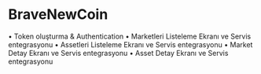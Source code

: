 # BraveNewCoin
• Token oluşturma & Authentication
• Marketleri Listeleme Ekranı ve Servis entegrasyonu
• Assetleri Listeleme Ekranı ve Servis entegrasyonu
• Market Detay Ekranı ve Servis entegrasyonu
• Asset Detay Ekranı ve Servis entegrasyonu
